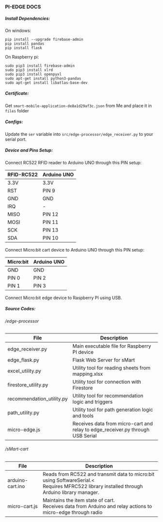 ### PI-EDGE DOCS

##### Install Dependencies:

On windows: 
```
pip install --upgrade firebase-admin
pip install pandas
pip install flask
```

On Raspberry pi: 
```
sudo pip3 install firebase-admin
sudo pip3 install xlrd
sudo pip3 install openpyxl
sudo apt-get install python3-pandas
sudo apt-get install libatlas-base-dev
```

##### Certificate:

Get `smart-mobile-application-de8a1d29af3c.json` from Me and place it in `files` folder

##### Configs:

Update the `ser` variable into `src/edge-processor/edge_receiver.py` to your serial port.

##### Device and Pins Setup:

Connect RC522 RFID reader to Arduino UNO through this PIN setup:

| RFID-RC522 	| Arduino UNO 	|
|------------	|-------------	|
| 3.3V       	| 3.3V        	|
| RST        	| PIN 9       	|
| GND        	| GND         	|
| IRQ        	| -           	|
| MISO       	| PIN 12      	|
| MOSI       	| PIN 11      	|
| SCK        	| PIN 13      	|
| SDA        	| PIN 10      	|

Connect Micro:bit cart device to Arduino UNO through this PIN setup:

| Micro:bit 	| Arduino UNO 	|
|-----------	|-------------	|
| GND       	| GND         	|
| PIN 0     	| PIN 2       	|
| PIN 1     	| PIN 3       	|

Connect Micro:bit edge device to Raspberry PI using USB.

##### Source Codes:

###### /edge-processor

| File                 	| Description                                       	|
|----------------------	|---------------------------------------------------	|
| edge_receiver.py     	| Main executable file for Raspberry PI device      	|
| edge_flask.py         | Flask Web Server for sMart                            |
| excel_utility.py     	| Utility tool for reading sheets from mapping.xlsx 	|
| firestore_utility.py 	| Utility tool for connection with Firestore        	|
| recommendation_utility.py 	| Utility tool for recommendation logic and triggers|
| path_utility.py 	    | Utility tool for path generation logic and tools      |
| micro-edge.js         | Receives data from micro-cart and relay to edge_receiver.py through USB Serial |

###### /sMart-cart

| File                     	| Description                                                                                                   	|
|--------------------------	|---------------------------------------------------------------------------------------------------------------	|
| arduino-cart.ino 	| Reads from RC522 and transmit data to micro:bit using SoftwareSerial.<<br>Requires MFRC522 library installed through Arduino library manager. 	|
| micro-cart.js            	| Maintains the item state of cart. <br>Receives data from Arduino and relay actions to micro-edge through radio   	|